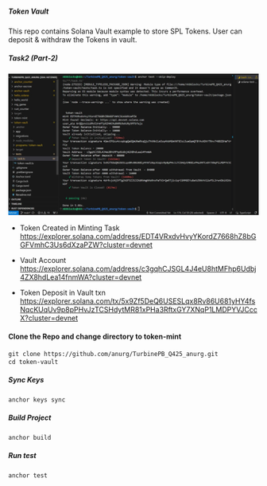 ##### Token Vault

This repo contains Solana Vault example to store SPL Tokens. User can deposit & withdraw the  Tokens in vault.

##### Task2 (Part-2)
![](token-vault.jpg)

- Token Created in Minting Task
https://explorer.solana.com/address/EDT4VRxdvHvyYKordZ7668hZ8bGGFVmhC3Us6dXzaPZW?cluster=devnet

- Vault Account
https://explorer.solana.com/address/c3gqhCJSGL4J4eU8htMFhp6Udbj4ZX8hdLea14fnmWA?cluster=devnet

- Token Deposit in Vault txn
https://explorer.solana.com/tx/5x9Zf5DeQ6USESLqx8Rv86U681yHY4fsNqcKUqUv9p8pPHvJzTCSHdytMR81xPHa3RftxGY7XNqP1LMDPYVJCccX?cluster=devnet


#### Clone the Repo and change directory to token-mint

```
git clone https://github.com/anurg/TurbinePB_Q425_anurg.git
cd token-vault
```

##### Sync Keys

```
anchor keys sync
```

##### Build Project

```
anchor build
```

##### Run test

```
anchor test
```
